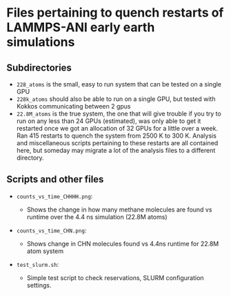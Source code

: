 # Files pertaining to quench restarts of LAMMPS-ANI early earth simulations

## Subdirectories

- `228_atoms` is the small, easy to run system that can be tested on a single GPU
- `228k_atoms` should also be able to run on a single GPU, but tested with Kokkos communicating between 2 gpus
- `22.8M_atoms` is the true system, the one that will give trouble if you try to run on any less than 24 GPUs (estimated), was only able to get it restarted once we got an allocation of 32 GPUs for a little over a week. Ran 415 restarts to quench the system from 2500 K to 300 K. Analysis and miscellaneous scripts pertaining to these restarts are all contained here, but someday may migrate a lot of the analysis files to a different directory.


## Scripts and other files

- `counts_vs_time_CHHHH.png`:
  - Shows the change in how many methane molecules are found vs runtime over the 4.4 ns simulation (22.8M atoms)

- `counts_vs_time_CHN.png`:
  - Shows change in CHN molecules found vs 4.4ns runtime for 22.8M atom system

- `test_slurm.sh`:
  - Simple test script to check reservations, SLURM configuration settings.